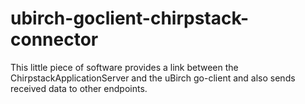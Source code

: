 # ubirch-goclient-chirpstack-connector
This little piece of software provides a link between the ChirpstackApplicationServer and the uBirch go-client and also sends received data to other endpoints.
